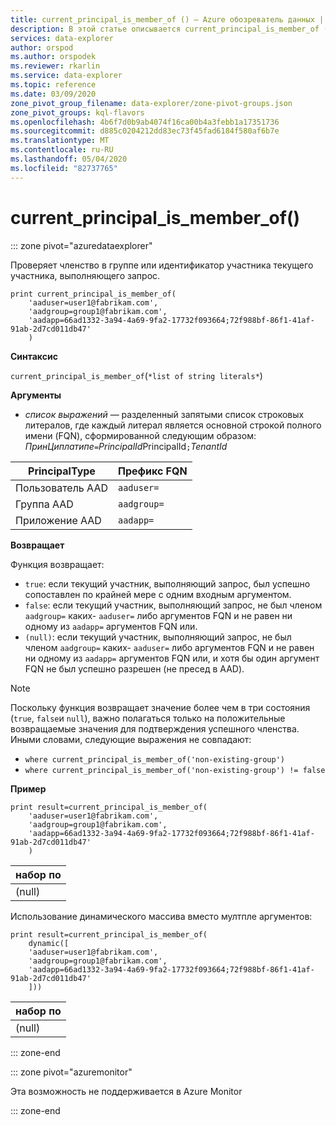 ```yaml
---
title: current_principal_is_member_of () — Azure обозреватель данных | Документация Майкрософт
description: В этой статье описывается current_principal_is_member_of () в Azure обозреватель данных.
services: data-explorer
author: orspod
ms.author: orspodek
ms.reviewer: rkarlin
ms.service: data-explorer
ms.topic: reference
ms.date: 03/09/2020
zone_pivot_group_filename: data-explorer/zone-pivot-groups.json
zone_pivot_groups: kql-flavors
ms.openlocfilehash: 4b6f7d0b9ab4074f16ca00b4a3febb1a17351736
ms.sourcegitcommit: d885c0204212dd83ec73f45fad6184f580af6b7e
ms.translationtype: MT
ms.contentlocale: ru-RU
ms.lasthandoff: 05/04/2020
ms.locfileid: "82737765"
---
```

# <a name="current_principal_is_member_of"></a>current_principal_is_member_of()

::: zone pivot="azuredataexplorer"

Проверяет членство в группе или идентификатор участника текущего участника, выполняющего запрос.

```kusto
print current_principal_is_member_of(
    'aaduser=user1@fabrikam.com', 
    'aadgroup=group1@fabrikam.com',
    'aadapp=66ad1332-3a94-4a69-9fa2-17732f093664;72f988bf-86f1-41af-91ab-2d7cd011db47'
    )
```

**Синтаксис**

`current_principal_is_member_of`(`*list of string literals*`)

**Аргументы**

* *список выражений* — разделенный запятыми список строковых литералов, где каждый литерал является основной строкой полного имени (FQN), сформированной следующим образом:  
*ПринЦиплатипе*`=`*PrincipalId*PrincipalId`;`*TenantId*

| PrincipalType   | Префикс FQN  |
|-----------------|-------------|
| Пользователь AAD        | `aaduser=`  |
| Группа AAD       | `aadgroup=` |
| Приложение AAD | `aadapp=`   |

**Возвращает**

Функция возвращает:
* `true`: если текущий участник, выполняющий запрос, был успешно сопоставлен по крайней мере с одним входным аргументом.
* `false`: если текущий участник, выполняющий запрос, не был членом `aadgroup=` каких- `aaduser=` либо аргументов FQN и не равен ни одному из `aadapp=` аргументов FQN или.
* `(null)`: если текущий участник, выполняющий запрос, не был членом `aadgroup=` каких- `aaduser=` либо аргументов FQN и не равен ни одному из `aadapp=` аргументов FQN или, и хотя бы один аргумент FQN не был успешно разрешен (не пресед в AAD). 

> [!NOTE]
> Поскольку функция возвращает значение более чем в три состояния (`true`, `false`и `null`), важно полагаться только на положительные возвращаемые значения для подтверждения успешного членства. Иными словами, следующие выражения не совпадают:
> 
> * `where current_principal_is_member_of('non-existing-group')`
> * `where current_principal_is_member_of('non-existing-group') != false` 


**Пример**

```kusto
print result=current_principal_is_member_of(
    'aaduser=user1@fabrikam.com', 
    'aadgroup=group1@fabrikam.com',
    'aadapp=66ad1332-3a94-4a69-9fa2-17732f093664;72f988bf-86f1-41af-91ab-2d7cd011db47'
    )
```

| набор по |
|--------|
| (null) |

Использование динамического массива вместо мултпле аргументов:

```kusto
print result=current_principal_is_member_of(
    dynamic([
    'aaduser=user1@fabrikam.com', 
    'aadgroup=group1@fabrikam.com',
    'aadapp=66ad1332-3a94-4a69-9fa2-17732f093664;72f988bf-86f1-41af-91ab-2d7cd011db47'
    ]))
```

| набор по |
|--------|
| (null) |

::: zone-end

::: zone pivot="azuremonitor"

Эта возможность не поддерживается в Azure Monitor

::: zone-end
